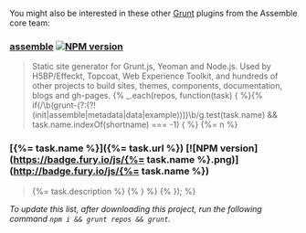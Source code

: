 You might also be interested in these other [Grunt](http://gruntjs.com) plugins from the Assemble core team:

### [assemble](http://assemble.io) [![NPM version](https://badge.fury.io/js/assemble.png)](http://badge.fury.io/js/assemble)
> Static site generator for Grunt.js, Yeoman and Node.js. Used by H5BP/Effeckt, Topcoat, Web Experience Toolkit, and hundreds of other projects to build sites, themes, components, documentation, blogs and gh-pages. {% _.each(repos, function(task) { %}{% if(/\b(grunt-(?:(?!(init|assemble|metadata|data|example))))\b/g.test(task.name) && task.name.indexOf(shortname) === -1) { %} {%= n %}
### [{%= task.name %}]({%= task.url %}) [![NPM version](https://badge.fury.io/js/{%= task.name %}.png)](http://badge.fury.io/js/{%= task.name %})
> {%= task.description %} {% } %} {% }); %}

_To update this list, after downloading this project, run the following command `npm i && grunt repos && grunt`._